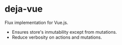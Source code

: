 # deja-vue
Flux implementation for Vue.js.

* Ensures store's inmutability except from mutations.
* Reduce verbosity on actions and mutations.
